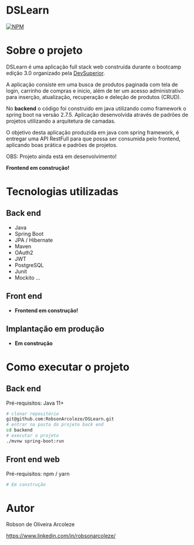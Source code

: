 # DSLearn 
[![NPM](https://img.shields.io/npm/l/react)](https://github.com/devsuperior/sds1-wmazoni/blob/master/LICENSE) 

# Sobre o projeto

DSLearn é uma aplicação full stack web construída durante o bootcamp edição 3.0 organizado pela [DevSuperior](https://devsuperior.com "Site da DevSuperior").

A aplicação consiste em uma busca de produtos paginada com tela de login, carrinho de compras e inicio, além de ter um acesso administrativo para inserção, atualização, recuperação e deleção de produtos (CRUD).

No **backend** o código foi construido em java utilizando como framework o spring boot na versão 2.7.5. Aplicação desenvolvida através de padrões de projetos utilizando a arquitetura de camadas.

O objetivo desta aplicação produzida em java com spring framework, é entregar uma API RestFull para que possa ser consumida pelo frontend, aplicando boas prática e padrões de projetos.

OBS: Projeto ainda está em desenvolvimento!

**Frontend em construção!**


# Tecnologias utilizadas
## Back end
- Java
- Spring Boot
- JPA / Hibernate
- Maven
- OAuth2
- JWT
- PostgreSQL
- Junit
- Mockito
...

## Front end
- **Frontend em construção!**
## Implantação em produção
- **Em construção**

# Como executar o projeto

## Back end
Pré-requisitos: Java 11+

```bash
# clonar repositório
git@github.com:RobsonArcoleze/DSLearn.git
# entrar na pasta do projeto back end
cd backend
# executar o projeto
./mvnw spring-boot:run
```

## Front end web
Pré-requisitos: npm / yarn

```bash
# Em construção
```

# Autor

Robson de Oliveira Arcoleze

https://www.linkedin.com/in/robsonarcoleze/
